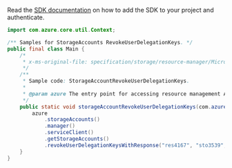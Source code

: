 Read the [SDK documentation](https://github.com/Azure/azure-sdk-for-java/blob/azure-resourcemanager_2.13.0/sdk/resourcemanager/azure-resourcemanager/README.md) on how to add the SDK to your project and authenticate.

```java
import com.azure.core.util.Context;

/** Samples for StorageAccounts RevokeUserDelegationKeys. */
public final class Main {
    /*
     * x-ms-original-file: specification/storage/resource-manager/Microsoft.Storage/stable/2021-08-01/examples/StorageAccountRevokeUserDelegationKeys.json
     */
    /**
     * Sample code: StorageAccountRevokeUserDelegationKeys.
     *
     * @param azure The entry point for accessing resource management APIs in Azure.
     */
    public static void storageAccountRevokeUserDelegationKeys(com.azure.resourcemanager.AzureResourceManager azure) {
        azure
            .storageAccounts()
            .manager()
            .serviceClient()
            .getStorageAccounts()
            .revokeUserDelegationKeysWithResponse("res4167", "sto3539", Context.NONE);
    }
}
```
